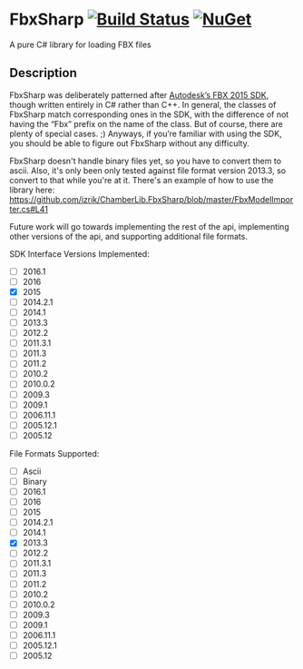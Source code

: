 # FbxSharp [![Build Status](https://travis-ci.org/izrik/FbxSharp.svg)](https://travis-ci.org/izrik/FbxSharp) [![NuGet](https://img.shields.io/nuget/v/FbxSharp.svg)](http://www.nuget.org/packages/FbxSharp)

A pure C# library for loading FBX files

Description
-----------

FbxSharp was deliberately patterned after [Autodesk’s FBX 2015 SDK](http://help.autodesk.com/view/FBX/2015/ENU/?guid=__cpp_ref_annotated_html), though written entirely in C# rather than C++. In general, the classes of FbxSharp match corresponding ones in the SDK, with the difference of not having the “Fbx” prefix on the name of the class.
But of course, there are plenty of special cases. ;)
Anyways, if you’re familiar with using the SDK, you should be able to figure out FbxSharp without any difficulty.

FbxSharp doesn't handle binary files yet, so you have to convert them to ascii.
Also, it's only been only tested against file format version 2013.3, so convert to that while you're at it.
There's an example of how to use the library here: https://github.com/izrik/ChamberLib.FbxSharp/blob/master/FbxModelImporter.cs#L41

Future work will go towards implementing the rest of the api, implementing other versions of the api, and supporting additional file formats.

SDK Interface Versions Implemented:

- [ ] 2016.1
- [ ] 2016
- [X] 2015
- [ ] 2014.2.1
- [ ] 2014.1
- [ ] 2013.3
- [ ] 2012.2
- [ ] 2011.3.1
- [ ] 2011.3
- [ ] 2011.2
- [ ] 2010.2
- [ ] 2010.0.2
- [ ] 2009.3
- [ ] 2009.1
- [ ] 2006.11.1
- [ ] 2005.12.1
- [ ] 2005.12

File Formats Supported:

- [ ] Ascii
- [ ] Binary
- [ ] 2016.1
- [ ] 2016
- [ ] 2015
- [ ] 2014.2.1
- [ ] 2014.1
- [X] 2013.3
- [ ] 2012.2
- [ ] 2011.3.1
- [ ] 2011.3
- [ ] 2011.2
- [ ] 2010.2
- [ ] 2010.0.2
- [ ] 2009.3
- [ ] 2009.1
- [ ] 2006.11.1
- [ ] 2005.12.1
- [ ] 2005.12
